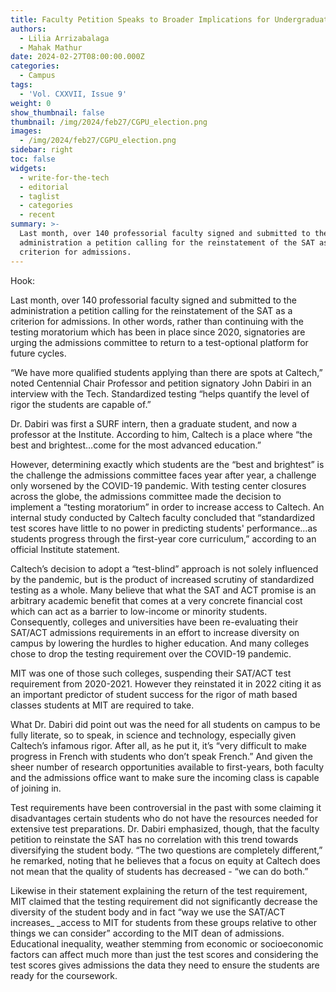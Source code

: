 ```yaml
---
title: Faculty Petition Speaks to Broader Implications for Undergraduate Admissions
authors:
  - Lilia Arrizabalaga
  - Mahak Mathur
date: 2024-02-27T08:00:00.000Z
categories:
  - Campus
tags:
  - 'Vol. CXXVII, Issue 9'
weight: 0
show_thumbnail: false
thumbnail: /img/2024/feb27/CGPU_election.png
images:
  - /img/2024/feb27/CGPU_election.png
sidebar: right
toc: false
widgets:
  - write-for-the-tech
  - editorial
  - taglist
  - categories
  - recent
summary: >-
  Last month, over 140 professorial faculty signed and submitted to the
  administration a petition calling for the reinstatement of the SAT as a
  criterion for admissions.
---
```


Hook:

Last month, over 140 professorial faculty signed and submitted to the administration a petition calling for the reinstatement of the SAT as a criterion for admissions. In other words, rather than continuing with the testing moratorium which has been in place since 2020, signatories are urging the admissions committee to return to a test-optional platform for future cycles.

“We have more qualified students applying than there are spots at Caltech,” noted Centennial Chair Professor and petition signatory John Dabiri in an interview with the Tech. Standardized testing “helps quantify the level of rigor the students are capable of.”

Dr. Dabiri was first a SURF intern, then a graduate student, and now a professor at the Institute. According to him, Caltech is a place where “the best and brightest…come for the most advanced education.”

However, determining exactly which students are the “best and brightest” is the challenge the admissions committee faces year after year, a challenge only worsened by the COVID-19 pandemic. With testing center closures across the globe, the admissions committee made the decision to implement a “testing moratorium” in order to increase access to Caltech. An internal study conducted by Caltech faculty concluded that “standardized test scores have little to no power in predicting students' performance…as students progress through the first-year core curriculum,” according to an official Institute statement.

Caltech’s decision to adopt a “test-blind” approach is not solely influenced by the pandemic, but is the product of increased scrutiny of standardized testing as a whole. Many believe that what the SAT and ACT promise is an arbitrary academic benefit that comes at a very concrete financial cost which can act as a barrier to low-income or minority students. Consequently, colleges and universities have been re-evaluating their SAT/ACT admissions requirements in an effort to increase diversity on campus by lowering the hurdles to higher education. And many colleges chose to drop the testing requirement over the COVID-19 pandemic.

MIT was one of those such colleges, suspending their SAT/ACT test requirement from 2020-2021. However they reinstated it in 2022 citing it as an important predictor of student success for the rigor of math based classes students at MIT are required to take.

What Dr. Dabiri did point out was the need for all students on campus to be fully literate, so to speak, in science and technology, especially given Caltech’s infamous rigor. After all, as he put it, it’s “very difficult to make progress in French with students who don’t speak French.” And given the sheer number of research opportunities available to first-years, both faculty and the admissions office want to make sure the incoming class is capable of joining in.

Test requirements have been controversial in the past with some claiming it disadvantages certain students who do not have the resources needed for extensive test preparations. Dr. Dabiri emphasized, though, that the faculty petition to reinstate the SAT has no correlation with this trend towards diversifying the student body. “The two questions are completely different,” he remarked, noting that he believes that a focus on equity at Caltech does not mean that the quality of students has decreased - “we can do both.”

Likewise in their statement explaining the return of the test requirement, MIT claimed that the testing requirement did not significantly decrease the diversity of the student body and in fact “way we use the SAT/ACT increases\_ \_access to MIT for students from these groups relative to other things we can consider” according to the MIT dean of admissions. Educational inequality, weather stemming from economic or socioeconomic factors can affect much more than just the test scores and considering the test scores gives admissions the data they need to ensure the students are ready for the coursework.
